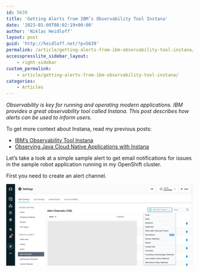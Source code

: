 ```yaml
---
id: 5639
title: 'Getting Alerts from IBM’s Observability Tool Instana'
date: '2023-01-09T08:02:19+00:00'
author: 'Niklas Heidloff'
layout: post
guid: 'http://heidloff.net/?p=5639'
permalink: /article/getting-alerts-from-ibm-observability-tool-instana/
accesspresslite_sidebar_layout:
    - right-sidebar
custom_permalink:
    - article/getting-alerts-from-ibm-observability-tool-instana/
categories:
    - Articles
---
```


*Observability is key for running and operating modern applications. IBM provides a great observability tool called Instana. This post describes how alerts can be used to inform users.*

To get more context about Instana, read my previous posts:

- [IBM’s Observability Tool Instana](http://heidloff.net/article/ibm-observability-tool-instana/)
- [Observing Java Cloud Native Applications with Instana](http://heidloff.net/article/observing-java-cloud-native-applications-with-instana/)

Let’s take a look at a simple sample alert to get email notifications for issues in the sample robot application running in my OpenShift cluster.

First you need to create an alert channel.

![_config.yml](/wp-content/uploads/2023/01/instana3-4.png)
